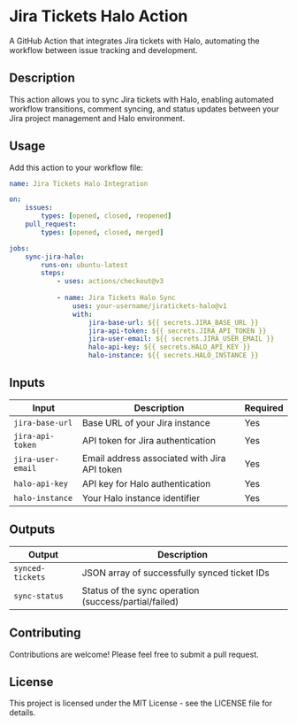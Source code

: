 # Jira Tickets Halo Action

A GitHub Action that integrates Jira tickets with Halo, automating the workflow between issue tracking and development.

## Description

This action allows you to sync Jira tickets with Halo, enabling automated workflow transitions, comment syncing, and status updates between your Jira project management and Halo environment.

## Usage

Add this action to your workflow file:

```yaml
name: Jira Tickets Halo Integration

on:
    issues:
        types: [opened, closed, reopened]
    pull_request:
        types: [opened, closed, merged]

jobs:
    sync-jira-halo:
        runs-on: ubuntu-latest
        steps:
            - uses: actions/checkout@v3
            
            - name: Jira Tickets Halo Sync
                uses: your-username/jiratickets-halo@v1
                with:
                    jira-base-url: ${{ secrets.JIRA_BASE_URL }}
                    jira-api-token: ${{ secrets.JIRA_API_TOKEN }}
                    jira-user-email: ${{ secrets.JIRA_USER_EMAIL }}
                    halo-api-key: ${{ secrets.HALO_API_KEY }}
                    halo-instance: ${{ secrets.HALO_INSTANCE }}
```

## Inputs

| Input | Description | Required |
|-------|-------------|----------|
| `jira-base-url` | Base URL of your Jira instance | Yes |
| `jira-api-token` | API token for Jira authentication | Yes |
| `jira-user-email` | Email address associated with Jira API token | Yes |
| `halo-api-key` | API key for Halo authentication | Yes |
| `halo-instance` | Your Halo instance identifier | Yes |

## Outputs

| Output | Description |
|--------|-------------|
| `synced-tickets` | JSON array of successfully synced ticket IDs |
| `sync-status` | Status of the sync operation (success/partial/failed) |

## Contributing

Contributions are welcome! Please feel free to submit a pull request.

## License

This project is licensed under the MIT License - see the LICENSE file for details.